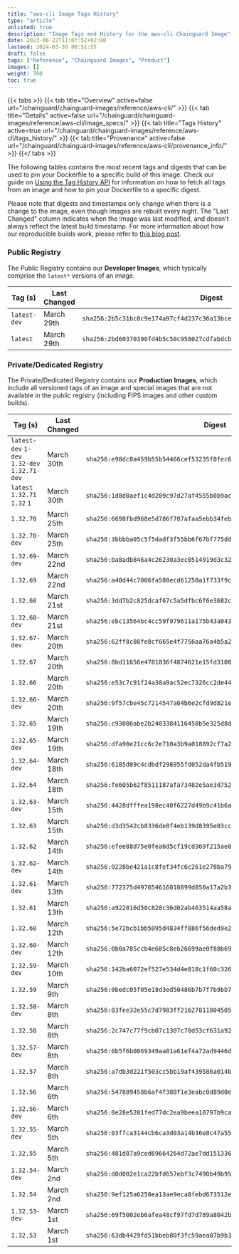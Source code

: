 ```yaml
---
title: "aws-cli Image Tags History"
type: "article"
unlisted: true
description: "Image Tags and History for the aws-cli Chainguard Image"
date: 2023-06-22T11:07:52+02:00
lastmod: 2024-03-30 00:51:55
draft: false
tags: ["Reference", "Chainguard Images", "Product"]
images: []
weight: 700
toc: true
---
```


{{< tabs >}}
{{< tab title="Overview" active=false url="/chainguard/chainguard-images/reference/aws-cli/" >}}
{{< tab title="Details" active=false url="/chainguard/chainguard-images/reference/aws-cli/image_specs/" >}}
{{< tab title="Tags History" active=true url="/chainguard/chainguard-images/reference/aws-cli/tags_history/" >}}
{{< tab title="Provenance" active=false url="/chainguard/chainguard-images/reference/aws-cli/provenance_info/" >}}
{{</ tabs >}}

The following tables contains the most recent tags and digests that can be used to pin your Dockerfile to a specific build of this image. Check our guide on [Using the Tag History API](/chainguard/chainguard-images/using-the-tag-history-api/) for information on how to fetch all tags from an image and how to pin your Dockerfile to a specific digest.

Please note that digests and timestamps only change when there is a change to the image, even though images are rebuilt every night. The "Last Changed" column indicates when the image was last modified, and doesn't always reflect the latest build timestamp. For more information about how our reproducible builds work, please refer to [this blog post](https://www.chainguard.dev/unchained/reproducing-chainguards-reproducible-image-builds).

### Public Registry
The Public Registry contains our **Developer Images**, which typically comprise the `latest*` versions of an image.

| Tag (s)       | Last Changed | Digest                                                                    |
|---------------|--------------|---------------------------------------------------------------------------|
|  `latest-dev` | March 29th   | `sha256:2b5c31bc0c9e174a97cf4d237c36a13bce143e450a50ca027aa76801ca272504` |
|  `latest`     | March 29th   | `sha256:2bd60370390fd4b5c50c958027cdfabdcb1f2be06b1220f139aed5d5e1c2846c` |


### Private/Dedicated Registry
The Private/Dedicated Registry contains our **Production Images**, which include all versioned tags of an image and special images that are not available in the public registry (including FIPS images and other custom builds).

| Tag (s)                                        | Last Changed | Digest                                                                    |
|------------------------------------------------|--------------|---------------------------------------------------------------------------|
|  `latest-dev` `1-dev` `1.32-dev` `1.32.71-dev` | March 30th   | `sha256:e98dc8a459b55b54466cef53235f0fec61e4f7b56489ae369acb0b45fa4797e6` |
|  `latest` `1.32.71` `1.32` `1`                 | March 30th   | `sha256:1d8d0aef1c4d209c97d27af4555b0b9ac35cadc2a9b0895c474defa075654ebd` |
|  `1.32.70`                                     | March 25th   | `sha256:6698fbd968e5d786f787afaa5ebb34feb88efa8297ea23a81342a988884b7c0f` |
|  `1.32.70-dev`                                 | March 25th   | `sha256:3bbbba05c5f5dadf3f55bb6f67bf775dd0be110cb2d33337215e5fd3ac798bda` |
|  `1.32.69-dev`                                 | March 22nd   | `sha256:ba8adb846a4c26230a3ec0514919d3c3265f05d028101fc30c72caa3e762787b` |
|  `1.32.69`                                     | March 22nd   | `sha256:a40d44c7006fa580ecd61250a1f733f9c1f23044c91f451357181de531f5e2d1` |
|  `1.32.68`                                     | March 21st   | `sha256:3dd7b2c825dcaf67c5a5dfbc6f6e3682c6b9673aa8bf25c06746f3ebaeb5299b` |
|  `1.32.68-dev`                                 | March 21st   | `sha256:ebc13564bc4cc59f979611a175b43a043f2b6f0532be49a9601eb37049aa74b5` |
|  `1.32.67-dev`                                 | March 20th   | `sha256:62ff8c88fe8cf665e4f7756aa76a4b5a28e33ea754bf1654f0e850552e9bf9c4` |
|  `1.32.67`                                     | March 20th   | `sha256:8bd11656e4781836f4874621e15fd31082f4377ede65e90c5b423a370da91eed` |
|  `1.32.66`                                     | March 20th   | `sha256:e53c7c91f24a38a9ac52ec7326cc2de4409f2705abb05c57a8a54e1aff699699` |
|  `1.32.66-dev`                                 | March 20th   | `sha256:9f57cbe45c7214547a04b6e2cfd9d821e7e97ff9b8d8ab2d261a4cb95da824ea` |
|  `1.32.65`                                     | March 19th   | `sha256:c93006abe2b2403384116450b5e325d8d75d9366b9325a2faf523518bae40968` |
|  `1.32.65-dev`                                 | March 19th   | `sha256:dfa90e21cc6c2e710a3b9a018892cf7a2e9e587feea7340a7c4cb51634d98a86` |
|  `1.32.64-dev`                                 | March 18th   | `sha256:6185d09c4cdbdf298955fd052da4fb519f46e0d171ee7d24e6aba10af8cccc89` |
|  `1.32.64`                                     | March 18th   | `sha256:fe605b62f8511187afa73482e5ae3d752818473fba9f16b7b5617ece4d01228a` |
|  `1.32.63-dev`                                 | March 15th   | `sha256:4428dfffea198ec40f6227d49b9c41b6a3ee2f6809e755ede645b87cad273fd5` |
|  `1.32.63`                                     | March 15th   | `sha256:d3d3542cb8336de8f4eb139d8395e03ccc6529cec7ce149df9e50179ebad7252` |
|  `1.32.62`                                     | March 14th   | `sha256:efee88d75e0fea6d5cf19cd369f215ae0eea76716f6c695d79a9935fbe8f8f3b` |
|  `1.32.62-dev`                                 | March 14th   | `sha256:9228be421a1c8fef34fc6c261e278ba79a6ef8d924c8d4d7fb2ee388c7e16b6d` |
|  `1.32.61-dev`                                 | March 13th   | `sha256:772375d497654616010899d050a17a2b3fc3547cca357e960872d8d361c6972b` |
|  `1.32.61`                                     | March 13th   | `sha256:a922016d50c828c36d02ab463514aa58a7021bf7a1e3063e0edafccbf0be2bb3` |
|  `1.32.60`                                     | March 12th   | `sha256:5e72bcb1bb5095d4834ff886f56ded9e2122a2ebc52b1e3c5b84fdc9c47510ac` |
|  `1.32.60-dev`                                 | March 12th   | `sha256:0b0a785ccb4e685c8eb26699ae0f88b6994c1b218946abd3af174081b091cd86` |
|  `1.32.59-dev`                                 | March 10th   | `sha256:142ba6072ef527e534d4e818c1f60c3265f8bf6d075b62996838cce434ad467d` |
|  `1.32.59`                                     | March 9th    | `sha256:0bedc05f05e18d3ed50486b7b7f7b9bb707f11f05280f56c8e61db50c29b3603` |
|  `1.32.58-dev`                                 | March 8th    | `sha256:03fee32e55c7d7983ff2162781180450518d792f27c5de57f868390bd597712c` |
|  `1.32.58`                                     | March 8th    | `sha256:2c747c77f9cb07c1307c70d53cf631a92edb33a8cda57739d01d0648a9a297e5` |
|  `1.32.57-dev`                                 | March 8th    | `sha256:0b5f6b0069349aa01a61ef4a72ad9446d94d9a9aae48635875035f6de0003f8b` |
|  `1.32.57`                                     | March 8th    | `sha256:a7db3d221f503cc5bb19af439586a014b726d89248d6224d0746b1f005227857` |
|  `1.32.56`                                     | March 6th    | `sha256:547889458b6af4f388f1e3eabc0d89d0ea2797af738572aefa1bd9c2c00b91bb` |
|  `1.32.56-dev`                                 | March 6th    | `sha256:0e28e5201fed77dc2ea9beea10797b9ca3a00a42f1c070108a7a75989c9d9169` |
|  `1.32.55-dev`                                 | March 5th    | `sha256:03ffca3144cb6ca3d03a14b36e8c47a553a358e327c0006a2531028eab915b5c` |
|  `1.32.55`                                     | March 5th    | `sha256:481d87a9ced69664264d72ae7dd151336be373d4c41f3469d1d27d890a905b5b` |
|  `1.32.54-dev`                                 | March 2nd    | `sha256:d0d002e1ca22bfd657ebf3c7490b49b956fe394fc362ae057749e06344ee3bc7` |
|  `1.32.54`                                     | March 2nd    | `sha256:9ef125a6250ea13ae9eca8febd673512ed07b2351fd9bd060ac21cd890e39918` |
|  `1.32.53-dev`                                 | March 1st    | `sha256:69f5002eb6afea48cf97fd7d789a8042b1d292f720493c38428927ec9d440142` |
|  `1.32.53`                                     | March 1st    | `sha256:63db4429fd51bbeb80f3fc59aea07b9b339324353aa4b4e6b7606a7f74ebe4f3` |

